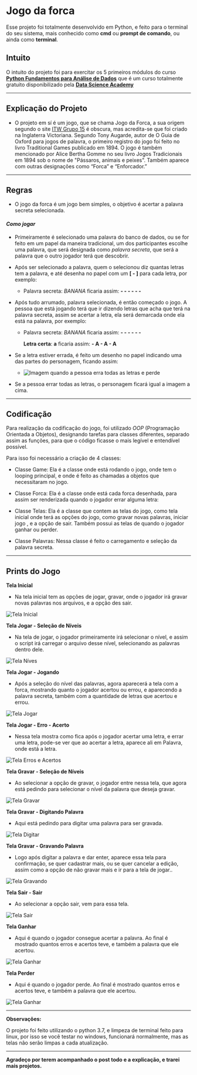 # Jogo da forca

Esse projeto foi totalmente desenvolvido em Python, e feito para o terminal do seu sistema, mais conhecido como **cmd** ou **prompt de comando**, ou ainda como **terminal**.

## **Intuito**

O intuito do projeto foi para exercitar os 5 primeiros módulos do curso 
**[Python Fundamentos para Análise de Dados](https://www.datascienceacademy.com.br/course?courseid=python-fundamentos)**
que é um curso totalmente gratuito disponibilizado pela **[Data Science Academy](https://www.datascienceacademy.com.br/)**

---
## **Explicação do Projeto**

- O projeto em sí é um jogo, que se chama Jogo da Forca, a sua origem segundo o site [ITW Grupo 15](http://web.ist.utl.pt/ist172902/Hangman/history.html) é obscura,
mas acredita-se que foi criado na Inglaterra Victoriana.
Segundo Tony Augarde, autor de O Guia de Oxford para jogos de palavra, o primeiro registro do jogo foi feito no livro Traditional Games publicado em 1894. 
O jogo é também mencionado por Alice Bertha Gomme no seu livro Jogos Tradicionais em 1894 sob o nome de "Pássaros, animais e peixes". Também aparece com outras designações como “Forca” e “Enforcador.”

---
## **Regras**

- O jogo da forca é um jogo bem simples, o objetivo é acertar a palavra secreta selecionada.

#### *Como jogar*

- Primeiramente é selecionado uma palavra do banco de dados, ou se for feito em um papel da maneira tradicional,
um dos participantes escolhe uma palavra, que será designada como *palavra secreta*, que será a palavra que o outro jogador
terá que descobrir.

- Após ser selecionado a palavra, quem o selecionou diz quantas letras tem a palavra, e até desenha no papel com um **[ - ]** para cada letra, por exemplo:
  
   - Palavra secreta: *BANANA* ficaria assim:  **- - - - - -**

- Após tudo arrumado, palavra selecionada, é então começado o jogo. A pessoa que está jogando terá que ir dizendo letras que acha que terá
na palavra secreta, assim se acertar a letra, ela será demarcada onde ela está na palavra, por exemplo:
  - Palavra secreta: *BANANA* ficaria assim:  **- - - - - -**
  &nbsp;
   
    **Letra certa**: **a** ficaria assim: **- A - A - A**
    
- Se a letra estiver errada, é feito um desenho no papel indicando uma das partes do personagem, ficando assim:
   - ![Imagem quando a pessoa erra todas as letras e perde](https://images-na.ssl-images-amazon.com/images/I/517cKCRsu8L.png)
  
- Se a pessoa errar todas as letras, o personagem ficará igual a imagem a cima.

---
## **Codificação**

Para realização da codificação do jogo, foi utilizado *OOP* (Programação Orientada a Objetos), designando
tarefas para classes diferentes, separado assim as funções, para que o código ficasse o mais legível e entendível possível.
&nbsp;

Para isso foi necessário a criação de 4 classes:
- Classe Game: Ela é a classe onde está rodando o jogo, onde tem o looping principal, e onde é feito as chamadas a objetos que necessitaram no jogo.

- Classe Forca: Ela é a classe onde está cada forca desenhada, para assim ser renderizada quando o jogador errar alguma letra:

- Classe Telas: Ela é a classe que contem as telas do jogo, como tela inicial onde terá as opções do jogo, como gravar novas palavras, iniciar jogo , e a opção de sair. Também possui as telas de quando o jogador ganhar ou perder.

- Classe Palavras: Nessa classe é feito o carregamento e seleção da palavra secreta.

----
## **Prints do Jogo**

**Tela Inicial**
- Na tela inicial tem as opções de jogar, gravar, onde o jogador irá gravar novas palavras nos arquivos, e a opção des sair.
&nbsp;

![Tela Inicial](imagens_jogo/tela-inicial.png)

**Tela Jogar - Seleção de Níveis**
- Na tela de jogar, o jogador primeiramente irá selecionar o nível, e assim o script irá carregar o arquivo desse nível, selecionando as palavras dentro dele.
&nbsp;

![Tela Níves](imagens_jogo/jogar-niveis.png)

**Tela Jogar - Jogando**
- Após a seleção do nível das palavras, agora aparecerá a tela com a forca, mostrando quanto o jogador acertou ou errou, e aparecendo a palavra secreta, também com a quantidade de letras que acertou e errou.
&nbsp;

![Tela Jogar](imagens_jogo/jogar.png)

**Tela Jogar - Erro - Acerto**
- Nessa tela mostra como fica após o jogador acertar uma letra, e errar uma letra, pode-se ver que ao acertar a letra, aparece ali em Palavra, onde está a letra.
&nbsp;

![Tela Erros e Acertos](imagens_jogo/erro-acerto.png)

**Tela Gravar - Seleção de Níveis**
- Ao selecionar a opção de gravar, o jogador entre nessa tela, que agora está pedindo para selecionar o nível da palavra que deseja gravar.
&nbsp;

![Tela Gravar](imagens_jogo/gravar-niveis.png)

**Tela Gravar - Digitando Palavra**
- Aqui está pedindo para digitar uma palavra para ser gravada.
&nbsp;

![Tela Digitar](imagens_jogo/gravar-digitar.png)

**Tela Gravar - Gravando Palavra**
- Logo após digitar a palavra e dar enter, aparece essa tela para confirmação, se quer cadastrar mais, ou se quer cancelar a edição, assim como a opção de não gravar mais e ir para a tela de jogar..
&nbsp;

![Tela Gravando](imagens_jogo/gravando.png)

**Tela Sair - Sair**
- Ao selecionar a opção sair, vem para essa tela.
&nbsp;

![Tela Sair](imagens_jogo/sair.png)

**Tela Ganhar**
- Aqui é quando o jogador consegue acertar a palavra. Ao final é mostrado quantos erros e acertos teve, e também a palavra que ele acertou.
&nbsp;

![Tela Ganhar](imagens_jogo/ganhar.png)

**Tela Perder**
- Aqui é quando o jogador perde. Ao final é mostrado quantos erros e acertos teve, e também a palavra que ele acertou.
&nbsp;

![Tela Ganhar](imagens_jogo/perder.png)

---
**Observações:**

O projeto foi feito utilizando o python 3.7, e limpeza de terminal feito para linux, por isso se você testar no windows, funcionará normalmente, mas as telas não serão limpas a cada atualização.

---
**Agradeço por terem acompanhado o post todo e a explicação, e trarei mais projetos.**

